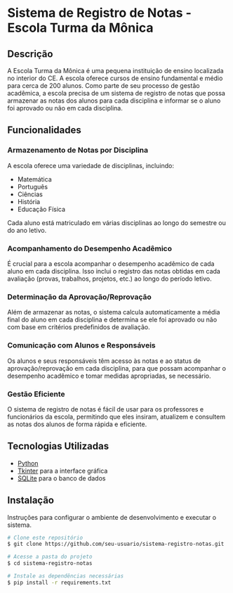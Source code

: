 # Sistema de Registro de Notas - Escola Turma da Mônica

## Descrição
A Escola Turma da Mônica é uma pequena instituição de ensino localizada no interior do CE. A escola oferece cursos de ensino fundamental e médio para cerca de 200 alunos. Como parte de seu processo de gestão acadêmica, a escola precisa de um sistema de registro de notas que possa armazenar as notas dos alunos para cada disciplina e informar se o aluno foi aprovado ou não em cada disciplina.

## Funcionalidades

### Armazenamento de Notas por Disciplina
A escola oferece uma variedade de disciplinas, incluindo:
- Matemática
- Português
- Ciências
- História
- Educação Física

Cada aluno está matriculado em várias disciplinas ao longo do semestre ou do ano letivo.

### Acompanhamento do Desempenho Acadêmico
É crucial para a escola acompanhar o desempenho acadêmico de cada aluno em cada disciplina. Isso inclui o registro das notas obtidas em cada avaliação (provas, trabalhos, projetos, etc.) ao longo do período letivo.

### Determinação da Aprovação/Reprovação
Além de armazenar as notas, o sistema calcula automaticamente a média final do aluno em cada disciplina e determina se ele foi aprovado ou não com base em critérios predefinidos de avaliação.

### Comunicação com Alunos e Responsáveis
Os alunos e seus responsáveis têm acesso às notas e ao status de aprovação/reprovação em cada disciplina, para que possam acompanhar o desempenho acadêmico e tomar medidas apropriadas, se necessário.

### Gestão Eficiente
O sistema de registro de notas é fácil de usar para os professores e funcionários da escola, permitindo que eles insiram, atualizem e consultem as notas dos alunos de forma rápida e eficiente.

## Tecnologias Utilizadas
- [Python](https://www.python.org/)
- [Tkinter](https://docs.python.org/3/library/tkinter.html) para a interface gráfica
- [SQLite](https://www.sqlite.org/index.html) para o banco de dados

## Instalação
Instruções para configurar o ambiente de desenvolvimento e executar o sistema.

```bash
# Clone este repositório
$ git clone https://github.com/seu-usuario/sistema-registro-notas.git

# Acesse a pasta do projeto
$ cd sistema-registro-notas

# Instale as dependências necessárias
$ pip install -r requirements.txt
